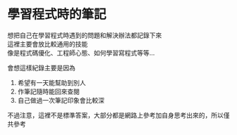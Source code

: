 # 學習程式時的筆記
想把自己在學習程式時遇到的問題和解決辦法都記錄下來  
這裡主要會放比較通用的技能  
像是程式碼優化、工程師心態、如何學習寫程式等等...

會想這樣紀錄主要是因為  
1. 希望有一天能幫助到別人
2. 作筆記隨時能回來查閱
3. 自己做過一次筆記印象會比較深

不過注意，這裡不是標準答案，大部分都是網路上參考加自身思考出來的，所以僅共參考